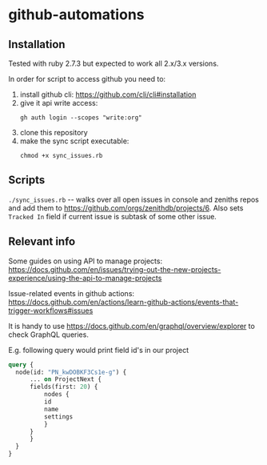 # github-automations

## Installation

Tested with ruby 2.7.3 but expected to work all 2.x/3.x versions.

In order for script to access github you need to:
1. install github cli: https://github.com/cli/cli#installation
1. give it api write access:
    ```
    gh auth login --scopes "write:org"
    ```
1. clone this repository
1. make the sync script executable:
    ```
    chmod +x sync_issues.rb
    ```

## Scripts

`./sync_issues.rb` -- walks over all open issues in console and zeniths repos and add them to https://github.com/orgs/zenithdb/projects/6. Also sets `Tracked In` field if current issue is subtask of some other issue.

## Relevant info

Some guides on using API to manage projects: https://docs.github.com/en/issues/trying-out-the-new-projects-experience/using-the-api-to-manage-projects

Issue-related events in github actions: https://docs.github.com/en/actions/learn-github-actions/events-that-trigger-workflows#issues

It is handy to use https://docs.github.com/en/graphql/overview/explorer to check GraphQL queries.

E.g. following query would print field id's in our project

```graphql
query { 
  node(id: "PN_kwDOBKF3Cs1e-g") {
      ... on ProjectNext {
      fields(first: 20) {
          nodes {
          id
          name
          settings
          }
      }
      }
  }
}
```


